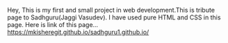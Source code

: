 Hey, This is my first and small project in web development.This is tribute page to Sadhguru(Jaggi Vasudev). I have used pure HTML and CSS in this page. 
Here is link of this page...
https://mkisheregit.github.io/sadhguru1.github.io/
